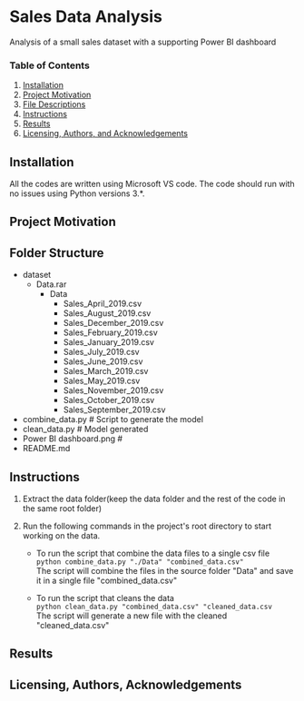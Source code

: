 # Sales Data Analysis

Analysis of a small sales dataset with a supporting Power BI dashboard


### Table of Contents

1. [Installation](#installation)
2. [Project Motivation](#motivation)
3. [File Descriptions](#files)
4. [Instructions](#instructions)
5. [Results](#results)
6. [Licensing, Authors, and Acknowledgements](#licensing)

## Installation <a name="installation"></a>

All the codes are written using Microsoft VS code. The code should run with no issues using Python versions 3.*.

## Project Motivation<a name="motivation"></a>


## Folder Structure<a name="files"></a>

- dataset
     - Data.rar
          - Data
            - Sales_April_2019.csv
            - Sales_August_2019.csv
            - Sales_December_2019.csv
            - Sales_February_2019.csv
            - Sales_January_2019.csv
            - Sales_July_2019.csv
            - Sales_June_2019.csv
            - Sales_March_2019.csv
            - Sales_May_2019.csv
            - Sales_November_2019.csv
            - Sales_October_2019.csv
            - Sales_September_2019.csv  
- combine_data.py # Script to generate the model
- clean_data.py # Model generated
- Power BI dashboard.png #
- README.md


## Instructions<a name="instructions"></a>

1. Extract the data folder(keep the data folder and the rest of the code in the same root folder)
2. Run the following commands in the project's root directory to start working on the data.

    - To run the script that combine the data files to a single csv file   
        `python combine_data.py "./Data" "combined_data.csv"`    
    The script will combine the files in the source folder "Data" and save it in a single file "combined_data.csv"
    
    - To run the script that cleans the data      
        `python clean_data.py "combined_data.csv" "cleaned_data.csv`  
    The script will generate a new file with the cleaned "cleaned_data.csv" 


## Results<a name="results"></a>


## Licensing, Authors, Acknowledgements<a name="licensing"></a>

